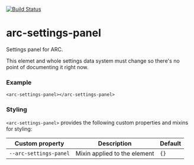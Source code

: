 [![Build Status](https://travis-ci.org/advanced-rest-client/arc-settings-panel.svg?branch=stage)](https://travis-ci.org/advanced-rest-client/arc-settings-panel)  

# arc-settings-panel

Settings panel for ARC.

This elemet and whole settings data system must change so there's no point
of documenting it right now.

### Example
```
<arc-settings-panel></arc-settings-panel>
```

### Styling
`<arc-settings-panel>` provides the following custom properties and mixins for styling:

Custom property | Description | Default
----------------|-------------|----------
`--arc-settings-panel` | Mixin applied to the element | `{}`


